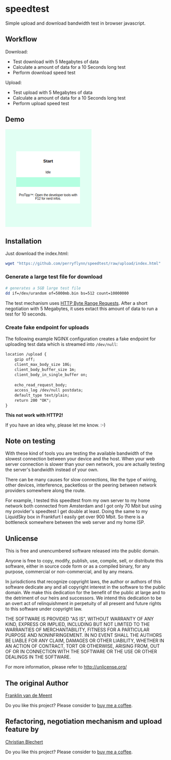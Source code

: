 # speedtest

Simple upload and download bandwidth test in browser javascript.

## Workflow

Download:

- Test download with 5 Megabytes of data
- Calculate a amount of data for a 10 Seconds long test
- Perform download speed test

Upload:

- Test upload with 5 Megabytes of data
- Calculate a amount of data for a 10 Seconds long test
- Perform upload speed test

## Demo

![Demo](demo.gif)

## Installation

Just download the index.html:

```sh
wget "https://github.com/perryflynn/speedtest/raw/upload/index.html"
```

### Generate a large test file for download

```sh
# generates a 5GB large test file
dd if=/dev/urandom of=5000mb.bin bs=512 count=10000000
```

The test mechanism uses [HTTP Byte Range Requests](https://developer.mozilla.org/en-US/docs/Web/HTTP/Range_requests).
After a short negotiation with 5 Megabytes, it uses extact this amount
of data to run a test for 10 seconds.

### Create fake endpoint for uploads

The following example NGINX configuration creates a fake endpoint
for uploading test data which is streamed into `/dev/null`:

```
location /upload {
    gzip off;
    client_max_body_size 10G;
    client_body_buffer_size 1m;
    client_body_in_single_buffer on;

    echo_read_request_body;
    access_log /dev/null postdata;
    default_type text/plain;
    return 200 "OK";
}
```

**This not work with HTTP2!**

If you have an idea why, please let me know. :-)

## Note on testing

With these kind of tools you are testing the available bandwidth of
the slowest connection between your device and the host. When your web
server connection is slower than your own network, you are actually
testing the server's bandwidth instead of your own.

There can be many causes for slow connections, like the type of wiring,
other devices, interference, packetloss or the peering between network
providers somewhere along the route.

For example, I tested this speedtest from my own server to my home
network both connected from Amsterdam and I got only 70 Mbit but using
my provider's speedtest I get double at least. Doing the same to my
LiquidSky box in Frankfurt I easily get over 900 Mbit. So there is a
bottleneck somewhere between the web server and my home ISP.

## Unlicense

This is free and unencumbered software released into the public domain.

Anyone is free to copy, modify, publish, use, compile, sell, or
distribute this software, either in source code form or as a compiled
binary, for any purpose, commercial or non-commercial, and by any
means.

In jurisdictions that recognize copyright laws, the author or authors
of this software dedicate any and all copyright interest in the
software to the public domain. We make this dedication for the benefit
of the public at large and to the detriment of our heirs and
successors. We intend this dedication to be an overt act of
relinquishment in perpetuity of all present and future rights to this
software under copyright law.

THE SOFTWARE IS PROVIDED "AS IS", WITHOUT WARRANTY OF ANY KIND,
EXPRESS OR IMPLIED, INCLUDING BUT NOT LIMITED TO THE WARRANTIES OF
MERCHANTABILITY, FITNESS FOR A PARTICULAR PURPOSE AND NONINFRINGEMENT.
IN NO EVENT SHALL THE AUTHORS BE LIABLE FOR ANY CLAIM, DAMAGES OR
OTHER LIABILITY, WHETHER IN AN ACTION OF CONTRACT, TORT OR OTHERWISE,
ARISING FROM, OUT OF OR IN CONNECTION WITH THE SOFTWARE OR THE USE OR
OTHER DEALINGS IN THE SOFTWARE.

For more information, please refer to <http://unlicense.org/>

## The original Author

[Franklin van de Meent](https://fra.nkl.in)

Do you like this project?
Please consider to [buy me a coffee](https://ko-fi.com/franklin).

## Refactoring, negotiation mechanism and upload feature by

[Christian Blechert](https://serverless.industries/)

Do you like this project?
Please consider to [buy me a coffee](https://www.paypal.me/perryflynn).

